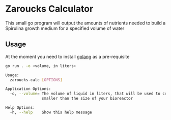 # Zaroucks Calculator
This small go program will output the amounts of nutrients needed to build a Spirulina growth medium for a specified volume of water

## Usage
At the moment you need to install [golang](https://go.dev/doc/install) as a pre-requisite

```bash
go run . -o <volume, in liters>
```

```bash
Usage:
  zaroucks-calc [OPTIONS]

Application Options:
  -o, --volume= The volume of liquid in liters, that will be used to created the media.  Note: The volume will increase with the nutrients so choose a value
                smaller than the size of your bioreactor

Help Options:
  -h, --help    Show this help message

```
